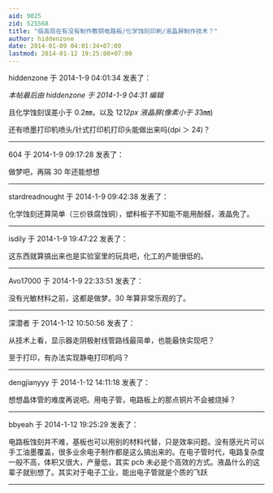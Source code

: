 ```yaml
---
aid: 9025
zid: 525568
title: "临高现在有没有制作敷铜电路板/化学蚀刻印刷/液晶屏制作技术？"
author: hiddenzone
date: 2014-01-09 04:01:34+07:00
lastmod: 2014-01-12 19:25:00+07:00
---
```


hiddenzone 于 2014-1-9 04:01:34 发表了：

_本帖最后由 hiddenzone 于 2014-1-9 04:31 编辑_

且化学蚀刻误差小于 0.2㎜，以及 12*12px 液晶屏(像素小于 3*3㎜)

还有喷墨打印机喷头/针式打印机打印头能做出来吗(dpi ＞ 24)？

---

604 于 2014-1-9 09:17:28 发表了：

做梦吧，再隔 30 年还能想想

---

stardreadnought 于 2014-1-9 09:42:38 发表了：

化学蚀刻还算简单（三价铁腐蚀铜），塑料板子不知能不能用酚醛，液晶免了。

---

isdily 于 2014-1-9 19:47:22 发表了：

这东西就算搞出来也是实验室里的玩具吧，化工的产能很低的。

---

Avo17000 于 2014-1-9 22:33:51 发表了：

没有光敏材料之前，这都是做梦。30 年算非常乐观的了。

---

深潜者 于 2014-1-12 10:50:56 发表了：

从技术上看，显示器走阴极射线管路线最简单，也能最快实现吧？

至于打印，有办法实现静电打印机吗？

---

dengjianyyy 于 2014-1-12 14:11:18 发表了：

想想晶体管的难度再说吧。用电子管，电路板上的那点铜片不会被烧掉？

---

bbyeah 于 2014-1-12 19:25:29 发表了：

电路板蚀刻并不难，基板也可以用别的材料代替，只是效率问题。没有感光片可以手工油墨覆盖，很多业余电子制作都是这么搞出来的。在电子管时代，电路复杂度一般不高，体积又很大，产量低，其实 pcb 未必是个高效的方式。液晶什么的这辈子就别想了。其实对于电子工业，能出电子管就是个质的飞跃

---
